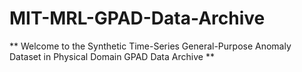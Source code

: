 # MIT-MRL-GPAD-Data-Archive

** Welcome to the Synthetic Time-Series General-Purpose Anomaly Dataset in Physical Domain GPAD Data Archive **
